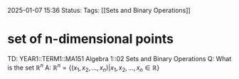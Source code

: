 2025-01-07 15:36
Status: 
Tags: [[Sets and Binary Operations]]
# set of n-dimensional points

TD: YEAR1::TERM1::MA151 Algebra 1::02 Sets and Binary Operations
Q: What is the set $\mathbb{R}^n$
A: $\mathbb{R}^n=\{ (x_{1},x_{2},\dots,x_{n})|x_{1},x_{2},\dots,x_{n}\in \mathbb{R}  \}$
<!--ID: 1736264374984-->

